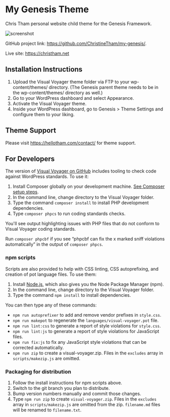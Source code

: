 # My Genesis Theme

Chris Tham personal website child theme for the Genesis Framework.

![screenshot](https://github.com/hellotham/visual-voyager/raw/develop/screenshot.png)

GitHub project link: https://github.com/ChristineTham/my-genesis/.

Live site: https://christham.net

## Installation Instructions

1. Upload the Visual Voyager theme folder via FTP to your wp-content/themes/ directory. (The Genesis parent theme needs to be in the wp-content/themes/ directory as well.)
2. Go to your WordPress dashboard and select Appearance.
3. Activate the Visual Voyager theme.
4. Inside your WordPress dashboard, go to Genesis > Theme Settings and configure them to your liking.

## Theme Support

Please visit https://hellotham.com/contact/ for theme support.

## For Developers

The version of [Visual Voyager on GitHub](https://github.com/hellotham/visual-voyager/) includes tooling to check code against WordPress standards. To use it:

1. Install Composer globally on your development machine. [See Composer setup steps](https://getcomposer.org/doc/00-intro.md#downloading-the-composer-executable).
2. In the command line, change directory to the Visual Voyager folder.
3. Type the command `composer install` to install PHP development dependencies.
4. Type `composer phpcs` to run coding standards checks.

You'll see output highlighting issues with PHP files that do not conform to Visual Voyager coding standards.

Run `composer phpcbf` if you see “phpcbf can fix the x marked sniff violations automatically” in the output of `composer phpcs`.

### npm scripts

Scripts are also provided to help with CSS linting, CSS autoprefixing, and creation of pot language files. To use them:

1. Install [Node.js](https://nodejs.org/), which also gives you the Node Package Manager (npm).
2. In the command line, change directory to the Visual Voyager folder.
3. Type the command `npm install` to install dependencies.

You can then type any of these commands:

- `npm run autoprefixer` to add and remove vendor prefixes in `style.css`.
- `npm run makepot` to regenerate the `languages/visual-voyager.pot` file.
- `npm run lint:css` to generate a report of style violations for `style.css`.
- `npm run lint:js` to generate a report of style violations for JavaScript files.
- `npm run fix:js` to fix any JavaScript style violations that can be corrected automatically.
- `npm run zip` to create a visual-voyager.zip. Files in the `excludes` array in `scripts/makezip.js` are omitted.

### Packaging for distribution

1. Follow the install instructions for npm scripts above.
2. Switch to the git branch you plan to distribute.
3. Bump version numbers manually and commit those changes.
4. Type `npm run zip` to create `visual-voyager.zip`. Files in the `excludes` array in `scripts/makezip.js` are omitted from the zip. `filename.md` files will be renamed to `filename.txt`.
